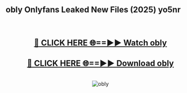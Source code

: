 <h2>obly Onlyfans Leaked New Files (2025) yo5nr</h2>
<br>
<div align="center">
<h2><a href="https://mediafiles.top/obly&ref=git" rel="nofollow">🔴 CLICK HERE 🌐==►► Watch obly</a></h2>
<h2><a href="https://mediafiles.top/obly&ref=git" rel="nofollow">🔴 CLICK HERE 🌐==►► Download obly</a></h2>
<br>
<a href="https://mediafiles.top/obly&ref=git" rel="nofollow" data-target="animated-image.originalLink"><img src="https://i.ibb.co.com/xMMVF88/686577567.gif" alt="obly" style="max-width: 100%; display: inline-block;" data-target="animated-image.originalImage"></a>
</div>
<br>
<br>